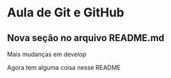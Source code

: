 # Aula de Git e GitHub
## Nova seção no arquivo README.md

Mais mudanças em develop


Agora tem alguma coisa nesse README
